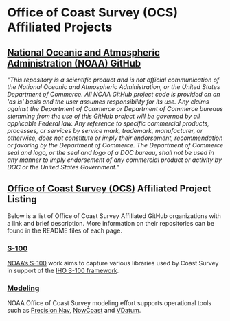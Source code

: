 # Office of Coast Survey (OCS) Affiliated Projects
## [National Oceanic and Atmospheric Administration (NOAA) GitHub](https://github.com/NOAAGov)

*"This repository is a scientific product and is not official communication of the National Oceanic and Atmospheric Administration, or the United States Department of Commerce. All NOAA GitHub project code is provided on an 'as is' basis and the user assumes responsibility for its use. Any claims against the Department of Commerce or Department of Commerce bureaus stemming from the use of this GitHub project will be governed by all applicable Federal law. Any reference to specific commercial products, processes, or services by service mark, trademark, manufacturer, or otherwise, does not constitute or imply their endorsement, recommendation or favoring by the Department of Commerce. The Department of Commerce seal and logo, or the seal and logo of a DOC bureau, shall not be used in any manner to imply endorsement of any commercial product or activity by DOC or the United States Government."*

## [Office of Coast Survey (OCS)](https://www.nauticalcharts.noaa.gov/) Affiliated Project Listing

Below is a list of Office of Coast Survey Affiliated GitHub organizations with a link and brief description. More information on their repositories can be found in the README files of each page.

### [S-100](https://github.com/noaa-ocs-s100)

[NOAA’s S-100](https://noaacoastsurvey.wordpress.com/2018/06/12/the-world-of-s-100-updated-framework-of-maritime-data-standards-to-be-released-in-2018/) work aims to capture various libraries used by Coast Survey in support of the [IHO S-100 framework](http://s100.iho.int/S100/).

### [Modeling](https://github.com/noaa-ocs-modeling)

NOAA Office of Coast Survey modeling effort supports operational tools such as [Precision Nav](https://noaacoastsurvey.wordpress.com/2018/06/12/the-world-of-s-100-updated-framework-of-maritime-data-standards-to-be-released-in-2018/), [NowCoast](https://nowcoast.noaa.gov/) and [VDatum](https://vdatum.noaa.gov/).
